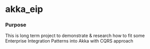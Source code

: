 # akka_eip

### Purpose

This is long term project to demonstrate & research how to fit some Enterprise Integration Patterns into Akka with CQRS approach
